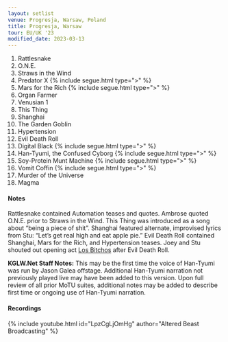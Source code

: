 ```yaml
---
layout: setlist
venue: Progresja, Warsaw, Poland
title: Progresja, Warsaw
tour: EU/UK '23
modified_date: 2023-03-13
---
```


1. Rattlesnake
2. O.N.E.
3. Straws in the Wind
4. Predator X {% include segue.html type=">" %}
5. Mars for the Rich {% include segue.html type=">" %}
6. Organ Farmer
7. Venusian 1
8. This Thing
9. Shanghai
10. The Garden Goblin
11. Hypertension
12. Evil Death Roll
13. Digital Black {% include segue.html type=">" %}
14. Han-Tyumi, the Confused Cyborg {% include segue.html type=">" %}
15. Soy-Protein Munt Machine {% include segue.html type=">" %}
16. Vomit Coffin {% include segue.html type=">" %}
17. Murder of the Universe
18. Magma

<!--snippet-->


#### Notes
Rattlesnake contained Automation teases and quotes. Ambrose quoted O.N.E. prior to Straws in the Wind. This Thing was introduced as a song about “being a piece of shit”. Shanghai featured alternate, improvised lyrics from Stu: “Let’s get real high and eat apple pie.” Evil Death Roll contained Shanghai, Mars for the Rich, and Hypertension teases. Joey and Stu shouted out opening act [Los Bitchos](https://en.wikipedia.org/wiki/Los_Bitchos) after Evil Death Roll.

**KGLW.Net Staff Notes:** This may be the first time the voice of Han-Tyumi was run by Jason Galea offstage.  Additional Han-Tyumi narration not previously played live may have been added to this version.  Upon full review of all prior MoTU suites, additional notes may be added to describe first time or ongoing use of Han-Tyumi narration.

#### Recordings

{% include youtube.html id="LpzCgLjOmHg" author="Altered Beast Broadcasting" %}



